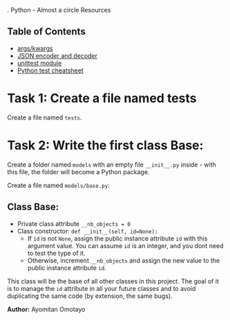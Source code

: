 . Python - Almost a circle Resources

## Table of Contents
- [args/kwargs](#argskwargs)
- [JSON encoder and decoder](#json-encoder-and-decoder)
- [unittest module](#unittest-module)
- [Python test cheatsheet](#python-test-cheatsheet)

# Task 1: Create a file named tests

Create a file named `tests`.

# Task 2: Write the first class Base:

Create a folder named `models` with an empty file `__init__.py` inside - with this file, the folder will become a Python package.

Create a file named `models/base.py`:

## Class Base:

- Private class attribute `__nb_objects = 0`
- Class constructor: `def __init__(self, id=None):`
  - If `id` is not `None`, assign the public instance attribute `id` with this argument value. You can assume `id` is an integer, and you dont need to test the type of it.
  - Otherwise, increment `__nb_objects` and assign the new value to the public instance attribute `id`.

This class will be the base of all other classes in this project. The goal of it is to manage the `id` attribute in all your future classes and to avoid duplicating the same code (by extension, the same bugs).


**Author:** Ayomitan Omotayo
